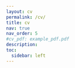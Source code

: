 ```yaml
---
layout: cv
permalink: /cv/
title: cv
nav: true
nav_order: 5
#cv_pdf: example_pdf.pdf
description: 
toc:
  sidebar: left
---
```

